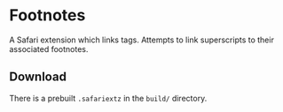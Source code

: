 # Footnotes

A Safari extension which links <sup></sup> tags. Attempts to link superscripts to their associated footnotes.

## Download

There is a prebuilt `.safariextz` in the `build/` directory.
